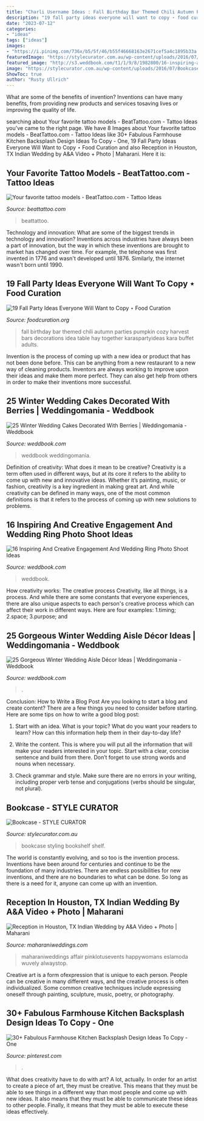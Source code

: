 ```yaml
---
title: "Charli Username Ideas : Fall Birthday Bar Themed Chili Autumn Parties Pumpkin Cozy Harvest Bars Decorations Idea Table Hay Together Karaspartyideas Kara Buffet Adults"
description: "19 fall party ideas everyone will want to copy ⋆ food curation"
date: "2023-07-12"
categories:
- "ideas"
tags: ["ideas"]
images:
- "https://i.pinimg.com/736x/b5/5f/46/b55f46668163e2671cef5a4c1895b33a.jpg"
featuredImage: "https://stylecurator.com.au/wp-content/uploads/2016/07/Bookcase.jpg"
featured_image: "http://s3.weddbook.com/t1/1/9/8/1982800/16-inspiring-and-creative-engagement-and-wedding-ring-photo-shoot-ideas.jpg"
image: "https://stylecurator.com.au/wp-content/uploads/2016/07/Bookcase.jpg"
ShowToc: true
author: "Rusty Ullrich"
---
```



What are some of the benefits of invention?
Inventions can have many benefits, from providing new products and services tosaving lives or improving the quality of life.

	

		
searching about Your favorite tattoo models - BeatTattoo.com - Tattoo Ideas you've came to the right page. We have 8 Images about Your favorite tattoo models - BeatTattoo.com - Tattoo Ideas like 30+ Fabulous Farmhouse Kitchen Backsplash Design Ideas To Copy - One, 19 Fall Party Ideas Everyone Will Want to Copy ⋆ Food Curation and also Reception in Houston, TX Indian Wedding by A&amp;A Video + Photo | Maharani. Here it is:
		
    
## Your Favorite Tattoo Models - BeatTattoo.com - Tattoo Ideas

<img loading=lazy src="http://beattattoo.com/wp-content/uploads/2019/11/181.jpg" onerror="this.onerror=null;this.src='https://tse1.mm.bing.net/th?id=OIP.t5vJl6Vr9jswF2dCnQFaWQHaLi&amp;pid=15.1';" alt="Your favorite tattoo models - BeatTattoo.com - Tattoo Ideas">

_Source: beattattoo.com_

>beattattoo. 

	

Technology and innovation: What are some of the biggest trends in technology and innovation?
Inventions across industries have always been a part of innovation, but the way in which these inventions are brought to market has changed over time. For example, the telephone was first invented in 1776 and wasn't developed until 1876. Similarly, the internet wasn't born until 1990.

    
## 19 Fall Party Ideas Everyone Will Want To Copy ⋆ Food Curation

<img loading=lazy src="http://foodcuration.org/wp-content/uploads/2017/10/772f986657632c126bb12657f2bf5cd5.jpg" onerror="this.onerror=null;this.src='https://tse3.mm.bing.net/th?id=OIP.gWJYfwt_IsRauoKdYLiROwHaLH&amp;pid=15.1';" alt="19 Fall Party Ideas Everyone Will Want to Copy ⋆ Food Curation">

_Source: foodcuration.org_

>fall birthday bar themed chili autumn parties pumpkin cozy harvest bars decorations idea table hay together karaspartyideas kara buffet adults. 

	

Invention is the process of coming up with a new idea or product that has not been done before. This can be anything from a new restaurant to a new way of cleaning products. Inventors are always working to improve upon their ideas and make them more perfect. They can also get help from others in order to make their inventions more successful.

    
## 25 Winter Wedding Cakes Decorated With Berries | Weddingomania - Weddbook

<img loading=lazy src="http://s3.weddbook.com/t1/2/4/1/2413239/25-winter-wedding-cakes-decorated-with-berries-weddingomania.jpg" onerror="this.onerror=null;this.src='https://tse3.mm.bing.net/th?id=OIP.fegUnqSrgoj0gFLIzE1OawHaKz&amp;pid=15.1';" alt="25 Winter Wedding Cakes Decorated With Berries | Weddingomania - Weddbook">

_Source: weddbook.com_

>weddbook weddingomania. 

	

Definition of creativity: What does it mean to be creative?
Creativity is a term often used in different ways, but at its core it refers to the ability to come up with new and innovative ideas. Whether it’s painting, music, or fashion, creativity is a key ingredient in making great art. And while creativity can be defined in many ways, one of the most common definitions is that it refers to the process of coming up with new solutions to problems.

    
## 16 Inspiring And Creative Engagement And Wedding Ring Photo Shoot Ideas

<img loading=lazy src="http://s3.weddbook.com/t1/1/9/8/1982800/16-inspiring-and-creative-engagement-and-wedding-ring-photo-shoot-ideas.jpg" onerror="this.onerror=null;this.src='https://tse4.mm.bing.net/th?id=OIP.JfMDqtomxgHy0cmsI1gedQHaLH&amp;pid=15.1';" alt="16 Inspiring And Creative Engagement And Wedding Ring Photo Shoot Ideas">

_Source: weddbook.com_

>weddbook. 

	

How creativity works: The creative process
Creativity, like all things, is a process. And while there are some constants that everyone experiences, there are also unique aspects to each person's creative process which can affect their work in different ways. Here are four examples: 1.timing; 2.space; 3.purpose; and 
    
## 25 Gorgeous Winter Wedding Aisle Décor Ideas | Weddingomania - Weddbook

<img loading=lazy src="http://s3.weddbook.com/t1/2/2/0/2201679/25-gorgeous-winter-wedding-aisle-dcor-ideas-weddingomania.jpg" onerror="this.onerror=null;this.src='https://tse1.mm.bing.net/th?id=OIP.sWWTCmCQnnaMqjW0TOuuywHaLH&amp;pid=15.1';" alt="25 Gorgeous Winter Wedding Aisle Décor Ideas | Weddingomania - Weddbook">

_Source: weddbook.com_

>. 

	

Conclusion: How to Write a Blog Post
Are you looking to start a blog and create content? There are a few things you need to consider before starting. Here are some tips on how to write a good blog post:
1. Start with an idea. What is your topic? What do you want your readers to learn? How can this information help them in their day-to-day life?

2. Write the content. This is where you will put all the information that will make your readers interested in your topic. Start with a clear, concise sentence and build from there. Don’t forget to use strong words and nouns when necessary.

3. Check grammar and style. Make sure there are no errors in your writing, including proper verb tense and conjugations (verbs should be singular, not plural).

    
## Bookcase - STYLE CURATOR

<img loading=lazy src="https://stylecurator.com.au/wp-content/uploads/2016/07/Bookcase.jpg" onerror="this.onerror=null;this.src='https://tse3.mm.bing.net/th?id=OIP.QwMtvFzpOWmgxcPoZQ4yHwHaLH&amp;pid=15.1';" alt="Bookcase - STYLE CURATOR">

_Source: stylecurator.com.au_

>bookcase styling bookshelf shelf. 

	

The world is constantly evolving, and so too is the invention process. Inventions have been around for centuries and continue to be the foundation of many industries. There are endless possibilities for new inventions, and there are no boundaries to what can be done. So long as there is a need for it, anyone can come up with an invention.

    
## Reception In Houston, TX Indian Wedding By A&amp;A Video + Photo | Maharani

<img loading=lazy src="https://www.maharaniweddings.com/media/gallery/20251-MS_0054-orig.jpeg" onerror="this.onerror=null;this.src='https://tse1.mm.bing.net/th?id=OIP.HRRtcr0e8Tu54NZGJ9NfCQHaKH&amp;pid=15.1';" alt="Reception in Houston, TX Indian Wedding by A&amp;A Video + Photo | Maharani">

_Source: maharaniweddings.com_

>maharaniweddings affair pinklotusevents happywomans eslamoda wuvely alwaystop. 

	

Creative art is a form ofexpression that is unique to each person. People can be creative in many different ways, and the creative process is often individualized. Some common creative techniques include expressing oneself through painting, sculpture, music, poetry, or photography.

    
## 30+ Fabulous Farmhouse Kitchen Backsplash Design Ideas To Copy - One

<img loading=lazy src="https://i.pinimg.com/736x/b5/5f/46/b55f46668163e2671cef5a4c1895b33a.jpg" onerror="this.onerror=null;this.src='https://tse4.mm.bing.net/th?id=OIP.PSDsEs4-79aKoXE-fcaxFQHaLH&amp;pid=15.1';" alt="30+ Fabulous Farmhouse Kitchen Backsplash Design Ideas To Copy - One">

_Source: pinterest.com_

>. 

	

What does creativity have to do with art? A lot, actually. In order for an artist to create a piece of art, they must be creative. This means that they must be able to see things in a different way than most people and come up with new ideas. It also means that they must be able to communicate these ideas to other people. Finally, it means that they must be able to execute these ideas effectively.

